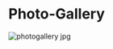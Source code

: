 # Photo-Gallery
![photogallery jpg](https://github.com/ozgurozdemir42/Photo-Gallery/assets/75246067/d2f27d19-6104-4c0d-94e5-a0b63463de9a)
